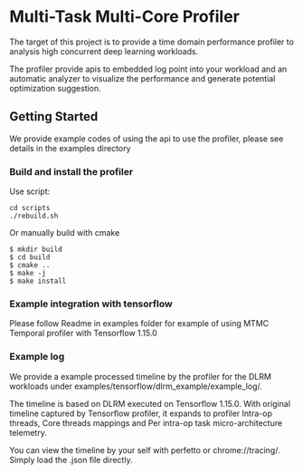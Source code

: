 # Multi-Task Multi-Core Profiler

The target of this project is to provide a time domain performance profiler to analysis high concurrent deep learning workloads.

The profiler provide apis to embedded log point into your workload and an automatic analyzer to visualize the performance and generate potential optimization suggestion.

## Getting Started

We provide example codes of using the api to use the profiler, please see details in the examples directory

### Build and install the profiler

Use script:
```
cd scripts
./rebuild.sh
```

Or manually build with cmake

````
$ mkdir build
$ cd build
$ cmake ..
$ make -j
$ make install
````

### Example integration with tensorflow

Please follow Readme in examples folder for example of using MTMC Temporal profiler with Tensorflow 1.15.0


### Example log

We provide a example processed timeline by the profiler for the DLRM workloads under examples/tensorflow/dlrm_example/example_log/.

The timeline is based on DLRM executed on Tensorflow 1.15.0. With original timeline captured by Tensorflow profiler, it expands
to profiler Intra-op threads, Core threads mappings and Per intra-op task micro-architecture telemetry.

You can view the timeline by your self with perfetto or chrome://tracing/. Simply load the .json file directly.